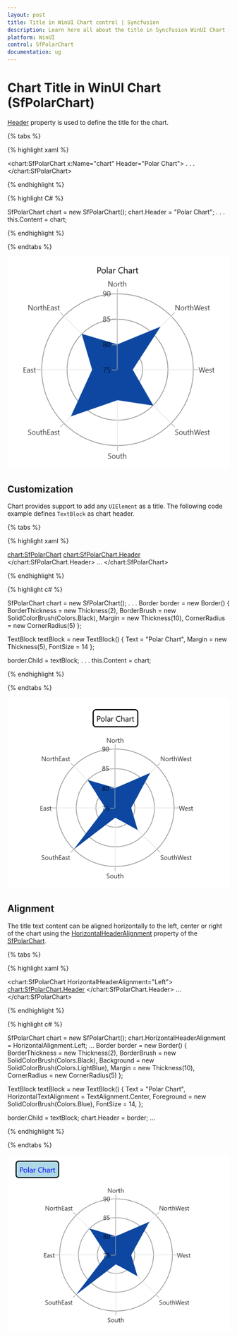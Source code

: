 ```yaml
---
layout: post
title: Title in WinUI Chart control | Syncfusion
description: Learn here all about the title in Syncfusion WinUI Chart (SfPolarChart) control and its customization.
platform: WinUI
control: SfPolarChart
documentation: ug
---
```


# Chart Title in WinUI Chart (SfPolarChart)

[Header](https://help.syncfusion.com/cr/winui/Syncfusion.UI.Xaml.Charts.ChartBase.html#Syncfusion_UI_Xaml_Charts_ChartBase_Header) property is used to define the title for the chart.

{% tabs %}   

{% highlight xaml %}

<chart:SfPolarChart x:Name="chart" Header="Polar Chart">
 . . .           
</chart:SfPolarChart>

{% endhighlight %}

{% highlight C# %}

SfPolarChart chart = new SfPolarChart();
chart.Header = "Polar Chart";
. . . 
this.Content = chart;

{% endhighlight %}

{% endtabs %} 

![Title support in WinUI chart](Title_Images/WinUI_chart_title.png)

## Customization

Chart provides support to add any `UIElement` as a title. The following code example defines `TextBlock` as chart header.

{% tabs %}

{% highlight xaml %}

 <chart:SfPolarChart>
    <chart:SfPolarChart.Header>
        <Border BorderThickness="2" BorderBrush="Black" Margin="10" CornerRadius="5">
            <TextBlock FontSize="14" Text="Polar Chart" Margin="5"/>
        </Border>
    </chart:SfPolarChart.Header>
    ...
</chart:SfPolarChart>

{% endhighlight %}

{% highlight c# %}

SfPolarChart chart = new SfPolarChart();
. . .
Border border = new Border()
{
    BorderThickness = new Thickness(2),
    BorderBrush = new SolidColorBrush(Colors.Black),
    Margin = new Thickness(10),
    CornerRadius = new CornerRadius(5)
};

TextBlock textBlock = new TextBlock()
{
    Text = "Polar Chart",
    Margin = new Thickness(5),
    FontSize = 14
};

border.Child = textBlock;
. . . 
this.Content = chart;

{% endhighlight %}

{% endtabs %}

![Title customization support in WinUI chart](Title_images/WinUI_Chart_TitleCustomization.png)

## Alignment

The title text content can be aligned horizontally to the left, center or right of the chart using the [HorizontalHeaderAlignment](https://help.syncfusion.com/cr/winui/Syncfusion.UI.Xaml.Charts.ChartBase.html#Syncfusion_UI_Xaml_Charts_ChartBase_HorizontalHeaderAlignment) property of the [SfPolarChart](https://help.syncfusion.com/cr/winui/Syncfusion.UI.Xaml.Charts.SfPolarChart.html).

{% tabs %}

{% highlight xaml %}

<chart:SfPolarChart HorizontalHeaderAlignment="Left">
    <chart:SfPolarChart.Header>
        <Border BorderThickness="2" BorderBrush="Black" Background="LightBlue" Margin="10" CornerRadius="5">
            <TextBlock Text="Polar Chart"
                       Margin="5" 
                       HorizontalTextAlignment="Center"
                       FontSize="14" 
                       Foreground="Blue">
            </TextBlock>
        </Border>
    </chart:SfPolarChart.Header>
    ...
 </chart:SfPolarChart>

{% endhighlight %}

{% highlight c# %}

SfPolarChart chart = new SfPolarChart();
chart.HorizontalHeaderAlignment = HorizontalAlignment.Left;
...
Border border = new Border()
{
    BorderThickness = new Thickness(2),
    BorderBrush = new SolidColorBrush(Colors.Black),
    Background = new SolidColorBrush(Colors.LightBlue),
    Margin = new Thickness(10),
    CornerRadius = new CornerRadius(5)
};

TextBlock textBlock = new TextBlock()
{
    Text = "Polar Chart",
    HorizontalTextAlignment = TextAlignment.Center,
    Foreground = new SolidColorBrush(Colors.Blue),
    FontSize = 14,
};

border.Child = textBlock;
chart.Header = border;
...

{% endhighlight %}

{% endtabs %}

![Title text alignment support in WinUI chart](Title_images/WinUI_Chart_TitleAlignment.png)